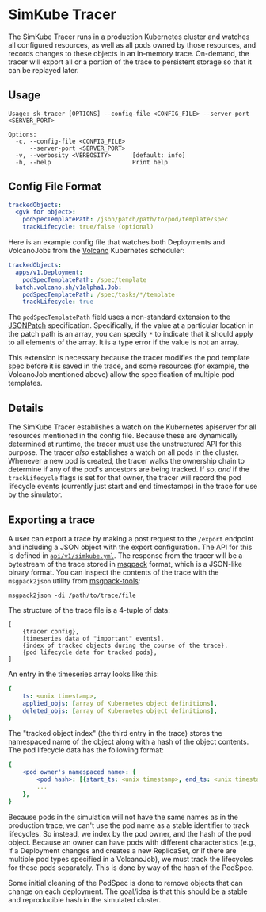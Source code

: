 <!--
project: SimKube
template: docs.html
-->

# SimKube Tracer

The SimKube Tracer runs in a production Kubernetes cluster and watches all configured resources, as well as all pods
owned by those resources, and records changes to these objects in an in-memory trace.  On-demand, the tracer will export
all or a portion of the trace to persistent storage so that it can be replayed later.

## Usage

```
Usage: sk-tracer [OPTIONS] --config-file <CONFIG_FILE> --server-port <SERVER_PORT>

Options:
  -c, --config-file <CONFIG_FILE>
      --server-port <SERVER_PORT>
  -v, --verbosity <VERBOSITY>      [default: info]
  -h, --help                       Print help
```

## Config File Format

```yaml
trackedObjects:
  <gvk for object>:
    podSpecTemplatePath: /json/patch/path/to/pod/template/spec
    trackLifecycle: true/false (optional)
```

Here is an example config file that watches both Deployments and VolcanoJobs from the [Volcano](https://volcano.sh/en/)
Kubernetes scheduler:

```yaml
trackedObjects:
  apps/v1.Deployment:
    podSpecTemplatePath: /spec/template
  batch.volcano.sh/v1alpha1.Job:
    podSpecTemplatePath: /spec/tasks/*/template
    trackLifecycle: true
```

The `podSpecTemplatePath` field uses a non-standard extension to the [JSONPatch](https://jsonpatch.com) specification.
Specifically, if the value at a particular location in the patch path is an array, you can specify `*` to indicate that
it should apply to all elements of the array.  It is a type error if the value is not an array.

This extension is necessary because the tracer modifies the pod template spec before it is saved in the trace, and some
resources (for example, the VolcanoJob mentioned above) allow the specification of multiple pod templates.

## Details

The SimKube Tracer establishes a watch on the Kubernetes apiserver for all resources mentioned in the config file.
Because these are dynamically determined at runtime, the tracer must use the unstructured API for this purpose.  The
tracer _also_ establishes a watch on all pods in the cluster.  Whenever a new pod is created, the tracer walks the
ownership chain to determine if any of the pod's ancestors are being tracked.  If so, _and_ if the `trackLifecycle`
flags is set for that owner, the tracer will record the pod lifecycle events (currently just start and end timestamps)
in the trace for use by the simulator.

## Exporting a trace

A user can export a trace by making a post request to the `/export` endpoint and including a JSON object with the export
configuration.  The API for this is defined in
[`api/v1/simkube.yml`](https://github.com/acrlabs/blob/master/api/v1/simkube.yml).  The response from the tracer will be
a bytestream of the trace stored in [msgpack](https://msgpack.org) format, which is a JSON-like binary
format.  You can inspect the contents of the trace with the `msgpack2json` utility from
[msgpack-tools](https://github.com/ludocode/msgpack-tools):

```
msgpack2json -di /path/to/trace/file
```

The structure of the trace file is a 4-tuple of data:

```
[
    {tracer config},
    [timeseries data of "important" events],
    {index of tracked objects during the course of the trace},
    {pod lifecycle data for tracked pods},
]
```

An entry in the timeseries array looks like this:

```yaml
{
    ts: <unix timestamp>,
    applied_objs: [array of Kubernetes object definitions],
    deleted_objs: [array of Kubernetes object definitions],
}
```

The "tracked object index" (the third entry in the trace) stores the namespaced name of the object along with a hash of
the object contents.  The pod lifecycle data has the following format:

```yaml
{
    <pod owner's namespaced name>: {
        <pod hash>: [{start_ts: <unix timestamp>, end_ts: <unix timestamp>}, ...]
        ...
    },
}
```

Because pods in the simulation will not have the same names as in the production trace, we can't use the pod name as a
stable identifier to track lifecycles.  So instead, we index by the pod owner, and the hash of the pod object.  Because
an owner can have pods with different characteristics (e.g., if a Deployment changes and creates a new ReplicaSet, or if
there are multiple pod types specified in a VolcanoJob), we must track the lifecycles for these pods separately.  This
is done by way of the hash of the PodSpec.

Some initial cleaning of the PodSpec is done to remove objects that can change on each deployment.  The goal/idea is
that this should be a stable and reproducible hash in the simulated cluster.
